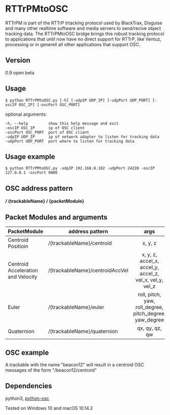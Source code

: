 # RTTrPMtoOSC
RTTrPM is part of the RTTrP trtacking protocol used by BlackTrax, Disguise and many other realtime software and media servers to send/recive object tracking data. The RTTrPMtoOSC bridge brings this robust tracking protocol to applications that until now have no direct support for RTTrP, like Ventuz, processing or in generell all other applications that support OSC.

## Version

0.9 open beta

## Usage 
```
$ python RTTrPMtoOSC.py [-h] [-udpIP UDP_IP] [-udpPort UDP_PORT] [-oscIP OSC_IP] [-oscPort OSC_PORT] 
```

optional arguments:

    -h, --help         show this help message and exit
    -oscIP OSC_IP      ip of OSC client
    -oscPort OSC_PORT  port of OSC client
    -udpIP UDP_IP      ip of network adapter to listen for tracking data
    -udpPort UDP_PORT  port where to listen for tracking data

## Usage example
```
$ python RTTrPMtoOSC.py -udpIP 192.168.8.102 -udpPort 24220 -oscIP 127.0.0.1 -oscPort 9000
```


## OSC address pattern

#### / {trackableName} / {packetModule}

## Packet Modules and arguments

|PacketModule| address pattern               | args           |
|------| -------------------- |:-------------:| 
|Centroid Positioin|/{trackableName}/centroid       | x, y, z     | 
|Centroid Acceleration and Velocity|/{trackableName}/centroidAccVel | x, y, z, accel_x, accel_y, accel_z, vel_x, vel_y, vel_z     |
|Euler|/{trackableName}/euler | roll, pitch, yaw, roll_degree, pitch_degree, yaw_degree    |
|Quaternion |/{trackableName}/quaternion     | qx, qy, qz, qw |

## OSC example
A trackable with the name "beacon12" will result in a centroid OSC messages of the form "/beacon12/centroid"

## Dependencies

python3, [python-osc](https://pypi.org/project/python-osc/)

Tested on Windows 10 and macOS 10.14.2
